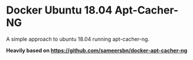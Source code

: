 # Docker Ubuntu 18.04 Apt-Cacher-NG

A simple approach to ubuntu 18.04 running apt-cacher-ng.

__Heavily based on https://github.com/sameersbn/docker-apt-cacher-ng__